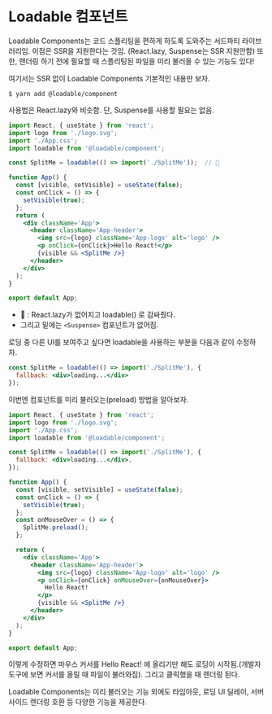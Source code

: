 # Loadable 컴포넌트

Loadable Components는 코드 스플리팅을 편하게 하도록 도와주는 서드파티 라이브러리임. 이점은 SSR을 지원한다는 것임. (React.lazy, Suspense는 SSR 지원안함) 또한, 렌더링 하기 전에 필요할 때 스플리팅된 파일을 미리 불러올 수 있는 기능도 있다!

여기서는 SSR 없이 Loadable Components 기본적인 내용만 보자.

```
$ yarn add @loadable/component
```

사용법은 React.lazy와 비슷함. 단, Suspense를 사용할 필요는 없음.

```jsx
import React, { useState } from 'react';
import logo from './logo.svg';
import './App.css';
import loadable from '@loadable/component';

const SplitMe = loadable(() => import('./SplitMe'));  // 🌈

function App() {
  const [visible, setVisible] = useState(false);
  const onClick = () => {
    setVisible(true);
  };
  return (
    <div className='App'>
      <header className='App-header'>
        <img src={logo} className='App-logo' alt='logo' />
        <p onClick={onClick}>Hello React!</p>
        {visible && <SplitMe />}
      </header>
    </div>
  );
}

export default App;
```

- 🌈 : React.lazy가 없어지고 loadable() 로 감싸줬다.
- 그리고 밑에는 `<Suspense>` 컴포넌트가 없어짐.

로딩 중 다른 UI를 보여주고 싶다면 loadable을 사용하는 부분을 다음과 같이 수정하자.

```jsx
const SplitMe = loadable(() => import('./SplitMe'), {
  fallback: <div>loading...</div>
});
```

이번엔 컴포넌트를 미리 불러오는(preload) 방법을 알아보자.

```jsx
import React, { useState } from 'react';
import logo from './logo.svg';
import './App.css';
import loadable from '@loadable/component';

const SplitMe = loadable(() => import('./SplitMe'), {
  fallback: <div>loading...</div>,
});

function App() {
  const [visible, setVisible] = useState(false);
  const onClick = () => {
    setVisible(true);
  };
  const onMouseOver = () => {
    SplitMe.preload();
  };

  return (
    <div className='App'>
      <header className='App-header'>
        <img src={logo} className='App-logo' alt='logo' />
        <p onClick={onClick} onMouseOver={onMouseOver}>
          Hello React!
        </p>
        {visible && <SplitMe />}
      </header>
    </div>
  );
}

export default App;
```

이렇게 수정하면 마우스 커서를 Hello React! 에 올리기만 해도 로딩이 시작됨.(개발자 도구에 보면 커서를 올릴 때 파일이 불러와짐). 그리고 클릭했을 때 렌더링 된다.

Loadable Components는 미리 불러오는 기능 외에도 타임아웃, 로딩 UI 딜레이, 서버 사이드 렌더링 호환 등 다양한 기능을 제공한다.